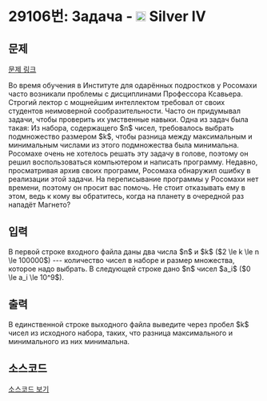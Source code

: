# 29106번: Задача - <img src="https://static.solved.ac/tier_small/7.svg" style="height:20px" /> Silver IV

<!-- performance -->

<!-- 문제 제출 후 깃허브에 푸시를 했을 때 제출한 코드의 성능이 입력될 공간입니다.-->

<!-- end -->

## 문제

[문제 링크](https://boj.kr/29106)


<p>Во время обучения в Институте для одарённых подростков у Росомахи часто возникали проблемы с дисциплинами Профессора Ксавьера. Строгий лектор с мощнейшим интеллектом требовал от своих студентов неимоверной сообразительности. Часто он придумывал задачи, чтобы проверить их умственные навыки. Одна из задач была такая: Из набора, содержащего $n$ чисел, требовалось выбрать подмножество размером $k$, чтобы разница между максимальным и минимальным числами из этого подмножества была минимальна. Росомахе очень не хотелось решать эту задачу в голове, поэтому он решил воспользоваться компьютером и написать программу. Недавно, просматривая архив своих программ, Росомаха обнаружил ошибку в реализации этой задачи. На переписывание программы у Росомахи нет времени, поэтому он просит вас помочь. Не стоит отказывать ему в этом, ведь к кому вы обратитесь, когда на планету в очередной раз нападёт Магнето?</p>



## 입력


<p>В первой строке входного файла даны два числа $n$ и $k$ ($2 \le k \le n \le 100000$) --- количество чисел в наборе и размер множества, которое надо выбрать. В следующей строке дано $n$ чисел $a_i$ ($0 \le a_i \le 10^9$).</p>



## 출력


<p>В единственной строке выходного файла выведите через пробел $k$ чисел из исходного набора, таких, что разница максимального и минимального из них минимальна.</p>



## 소스코드

[소스코드 보기](Задача.cpp)